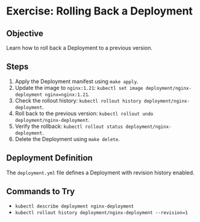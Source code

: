 # Exercise: Rolling Back a Deployment

## Objective
Learn how to roll back a Deployment to a previous version.

## Steps
1. Apply the Deployment manifest using `make apply`.
2. Update the image to `nginx:1.21`: `kubectl set image deployment/nginx-deployment nginx=nginx:1.21`.
3. Check the rollout history: `kubectl rollout history deployment/nginx-deployment`.
4. Roll back to the previous version: `kubectl rollout undo deployment/nginx-deployment`.
5. Verify the rollback: `kubectl rollout status deployment/nginx-deployment`.
6. Delete the Deployment using `make delete`.

## Deployment Definition
The `deployment.yml` file defines a Deployment with revision history enabled.

## Commands to Try
- `kubectl describe deployment nginx-deployment`
- `kubectl rollout history deployment/nginx-deployment --revision=1`